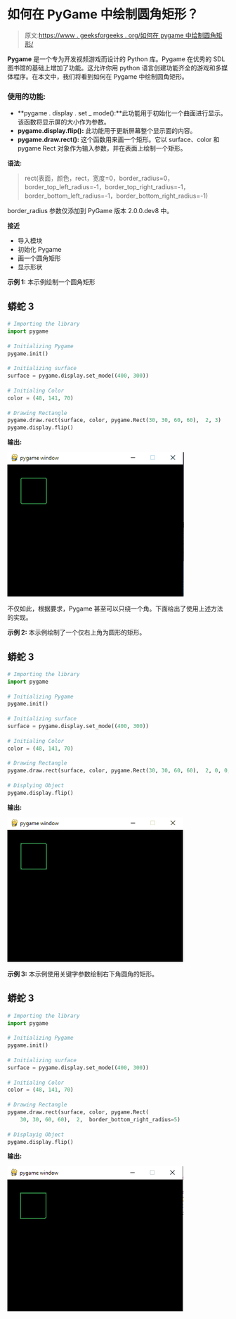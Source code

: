 # 如何在 PyGame 中绘制圆角矩形？

> 原文:[https://www . geeksforgeeks . org/如何在 pygame 中绘制圆角矩形/](https://www.geeksforgeeks.org/how-to-draw-a-rectangle-with-rounded-corner-in-pygame/)

**Pygame** 是一个专为开发视频游戏而设计的 Python 库。Pygame 在优秀的 SDL 图书馆的基础上增加了功能。这允许你用 python 语言创建功能齐全的游戏和多媒体程序。在本文中，我们将看到如何在 Pygame 中绘制圆角矩形。

### **使用的功能:**

*   **pygame . display . set _ mode():**此功能用于初始化一个曲面进行显示。该函数将显示屏的大小作为参数。
*   **pygame.display.flip():** 此功能用于更新屏幕整个显示面的内容。
*   **pygame.draw.rect():** 这个函数用来画一个矩形。它以 surface、color 和 pygame Rect 对象作为输入参数，并在表面上绘制一个矩形。

**语法:**

> rect(表面，颜色，rect，宽度=0，border_radius=0，border_top_left_radius=-1，border_top_right_radius=-1，border_bottom_left_radius=-1，border_bottom_right_radius=-1)

border_radius 参数仅添加到 PyGame 版本 2.0.0.dev8 中。

**接近**

*   导入模块
*   初始化 Pygame
*   画一个圆角矩形
*   显示形状

**示例 1:** 本示例绘制一个圆角矩形

## 蟒蛇 3

```py
# Importing the library
import pygame

# Initializing Pygame
pygame.init()

# Initializing surface
surface = pygame.display.set_mode((400, 300))

# Initialing Color
color = (48, 141, 70)

# Drawing Rectangle
pygame.draw.rect(surface, color, pygame.Rect(30, 30, 60, 60),  2, 3)
pygame.display.flip()
```

**输出:**

![](img/2b4602a4cb97fd4836e760cf8e1dc9a5.png)

不仅如此，根据要求，Pygame 甚至可以只绕一个角。下面给出了使用上述方法的实现。

**示例 2:** 本示例绘制了一个仅右上角为圆形的矩形。

## 蟒蛇 3

```py
# Importing the library
import pygame

# Initializing Pygame
pygame.init()

# Initializing surface
surface = pygame.display.set_mode((400, 300))

# Initialing Color
color = (48, 141, 70)

# Drawing Rectangle
pygame.draw.rect(surface, color, pygame.Rect(30, 30, 60, 60),  2, 0, 0, 3)

# Displying Object
pygame.display.flip()
```

**输出:**

![](img/8517aacf4f1bd6440223b57f9f0c7b5e.png)

**示例 3:** 本示例使用关键字参数绘制右下角圆角的矩形。

## 蟒蛇 3

```py
# Importing the library
import pygame

# Initializing Pygame
pygame.init()

# Initializing surface
surface = pygame.display.set_mode((400, 300))

# Initialing Color
color = (48, 141, 70)

# Drawing Rectangle
pygame.draw.rect(surface, color, pygame.Rect(
    30, 30, 60, 60),  2,  border_bottom_right_radius=5)

# Displayig Object
pygame.display.flip()
```

**输出:**

![](img/2186c87d9da45928a63abb8118bf8445.png)